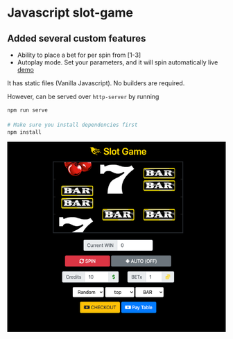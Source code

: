 # Javascript slot-game

## Added several custom features

- Ability to place a bet for per spin from [1-3]
- Autoplay mode. Set your parameters, and it will spin automatically
  live <a href="https://n1md7.github.io/slot-game">demo</a>
  
It has static files (Vanilla Javascript). No builders are required.

However, can be served over `http-server` by running 
```bash
npm run serve

# Make sure you install dependencies first
npm install
```

![img.png](img/cover.png)
